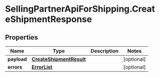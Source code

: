 # SellingPartnerApiForShipping.CreateShipmentResponse

## Properties
Name | Type | Description | Notes
------------ | ------------- | ------------- | -------------
**payload** | [**CreateShipmentResult**](CreateShipmentResult.md) |  | [optional] 
**errors** | [**ErrorList**](ErrorList.md) |  | [optional] 
